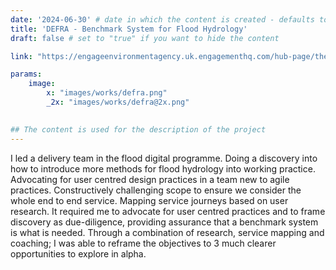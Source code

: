 ```yaml
---
date: '2024-06-30' # date in which the content is created - defaults to "today"
title: 'DEFRA - Benchmark System for Flood Hydrology'
draft: false # set to "true" if you want to hide the content 

link: "https://engageenvironmentagency.uk.engagementhq.com/hub-page/the-flood-hydrology-improvement-programme" # optional URL to link the logo to

params:
    image:  
        x: "images/works/defra.png"
        _2x: "images/works/defra@2x.png"
    

## The content is used for the description of the project
---
```


I led a delivery team in the flood digital programme. Doing a discovery into how to introduce more methods for flood hydrology into working practice. Advocating for user centred design practices in a team new to agile practices. Constructively challenging scope to ensure we consider the whole end to end service. Mapping service journeys based on user research. 
It required me to advocate for user centred practices and to frame discovery as due-diligence, providing assurance that a benchmark system is what is needed. Through a combination of research, service mapping and coaching; I was able to reframe the objectives to 3 much clearer opportunities to explore in alpha.
